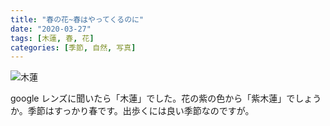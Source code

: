 ```yaml
---
title: "春の花~春はやってくるのに"
date: "2020-03-27"
tags: [木蓮, 春, 花]
categories: [季節, 自然, 写真]
---
```


![木蓮](https://assets.st-note.com/production/uploads/images/21648793/picture_pc_7151a8969bd63ac9a9c163c18b14eea1.jpg)

google レンズに聞いたら「木蓮」でした。花の紫の色から「紫木蓮」でしょうか。季節はすっかり春です。出歩くには良い季節なのですが。
